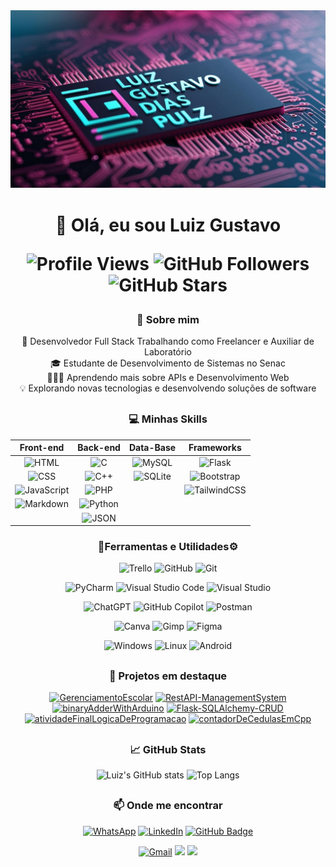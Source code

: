 <div align="center">
  <img src="./banner.jpg" alt="Banner" width="auto" />

  <p></p>
  <h1>👋 Olá, eu sou Luiz Gustavo 

  ![Profile Views](https://komarev.com/ghpvc/?username=luizGDpulz&color=blue)
  ![GitHub Followers](https://img.shields.io/github/followers/luizGDpulz?label=Followers&style=social)
  ![GitHub Stars](https://img.shields.io/github/stars/luizGDpulz?style=social)

  </h1>

  ### 🚀 Sobre mim

  <p>
    💼 Desenvolvedor Full Stack Trabalhando como Freelancer e Auxiliar de Laboratório<br>
    🎓 Estudante de Desenvolvimento de Sistemas no Senac<br>   
    👨🏻‍💻 Aprendendo mais sobre APIs e Desenvolvimento Web<br>  
    💡 Explorando novas tecnologias e desenvolvendo soluções de software 
    </p> 

  <h2></h2>

  ### 💻 Minhas Skills

  | Front-end | Back-end | Data-Base | Frameworks |
  |:-:|:-:|:-:|:-:|
  | ![HTML](https://img.shields.io/badge/HTML-%23E34F26.svg?logo=html5&logoColor=white) | ![C](https://img.shields.io/badge/C-00599C?logo=c&logoColor=white) | ![MySQL](https://img.shields.io/badge/MySQL-4479A1?logo=mysql&logoColor=fff) | ![Flask](https://img.shields.io/badge/Flask-000?logo=flask&logoColor=fff) |
  | ![CSS](https://img.shields.io/badge/CSS-1572B6?logo=css3&logoColor=fff) | ![C++](https://img.shields.io/badge/C++-%2300599C.svg?logo=c%2B%2B&logoColor=white) | ![SQLite](https://img.shields.io/badge/SQLite-%2307405e.svg?logo=sqlite&logoColor=white) | ![Bootstrap](https://img.shields.io/badge/Bootstrap-7952B3?logo=bootstrap&logoColor=fff) |
  | ![JavaScript](https://img.shields.io/badge/JavaScript-F7DF1E?logo=javascript&logoColor=000) | ![PHP](https://img.shields.io/badge/php-%23777BB4.svg?&logo=php&logoColor=white) |  | ![TailwindCSS](https://img.shields.io/badge/Tailwind%20CSS-%2338B2AC.svg?logo=tailwind-css&logoColor=white) |
  | ![Markdown](https://img.shields.io/badge/Markdown-%23000000.svg?logo=markdown&logoColor=white) | ![Python](https://img.shields.io/badge/Python-3776AB?logo=python&logoColor=fff) | 
  | | ![JSON](https://img.shields.io/badge/JSON-000?logo=json&logoColor=fff) |

  ### 🔧Ferramentas e Utilidades⚙️

  ![Trello](https://img.shields.io/badge/Trello-0052CC?logo=trello&logoColor=fff)
  ![GitHub](https://img.shields.io/badge/-GitHub-333333?style=flat&logo=github)
  ![Git](https://img.shields.io/badge/-Git-333333?style=flat&logo=git)

  ![PyCharm](https://img.shields.io/badge/PyCharm-000?logo=pycharm&logoColor=fff)
  ![Visual Studio Code](https://custom-icon-badges.demolab.com/badge/Visual%20Studio%20Code-0078d7.svg?logo=vsc&logoColor=white)
  ![Visual Studio](https://custom-icon-badges.demolab.com/badge/Visual%20Studio-5C2D91.svg?&logo=visual-studio&logoColor=white)

  ![ChatGPT](https://img.shields.io/badge/ChatGPT-74aa9c?logo=openai&logoColor=white)
  ![GitHub Copilot](https://img.shields.io/badge/GitHub%20Copilot-000?logo=githubcopilot&logoColor=fff)
  ![Postman](https://img.shields.io/badge/-Postman-333333?style=flat&logo=postman)

  ![Canva](https://img.shields.io/badge/Canva-%2300C4CC.svg?&logo=Canva&logoColor=white)
  ![Gimp](https://img.shields.io/badge/Gimp-5C5543?logo=gimp&logoColor=white)
  ![Figma](https://img.shields.io/badge/Figma-F24E1E?logo=figma&logoColor=white)

  ![Windows](https://custom-icon-badges.demolab.com/badge/Windows-0078D6?logo=windows11&logoColor=white)
  ![Linux](https://img.shields.io/badge/Linux-FCC624?logo=linux&logoColor=black)
  ![Android](https://img.shields.io/badge/Android-3DDC84?logo=android&logoColor=white)


  <h2></h2>

  ### 🎯 Projetos em destaque

  [![GerenciamentoEscolar](https://github-readme-stats.vercel.app/api/pin/?username=luizGDpulz&repo=GerenciamentoEscolar&theme=radical)](https://github.com/luizGDpulz/GerenciamentoEscolar)
  [![RestAPI-ManagementSystem](https://github-readme-stats.vercel.app/api/pin/?username=luizGDpulz&repo=RestAPI-ManagementSystem&theme=radical)](https://github.com/luizGDpulz/RestAPI-ManagementSystem)
  [![binaryAdderWithArduino](https://github-readme-stats.vercel.app/api/pin/?username=luizGDpulz&repo=binaryAdderWithArduino&theme=radical)](https://github.com/luizGDpulz/binaryAdderWithArduino)
  [![Flask-SQLAlchemy-CRUD](https://github-readme-stats.vercel.app/api/pin/?username=luizGDpulz&repo=Flask-SQLAlchemy-CRUD&theme=radical)](https://github.com/luizGDpulz/Flask-SQLAlchemy-CRUD)
  [![atividadeFinalLogicaDeProgramacao](https://github-readme-stats.vercel.app/api/pin/?username=luizGDpulz&repo=atividadeFinalLogicaDeProgramacao&theme=radical)](https://github.com/luizGDpulz/atividadeFinalLogicaDeProgramacao)
  [![contadorDeCedulasEmCpp](https://github-readme-stats.vercel.app/api/pin/?username=luizGDpulz&repo=contadorDeCedulasEmCpp&theme=radical)](https://github.com/luizGDpulz/contadorDeCedulasEmCpp)


  <h2></h2>

  ### 📈 GitHub Stats

  ![Luiz's GitHub stats](https://github-readme-stats.vercel.app/api?username=luizGDpulz&show_icons=true&theme=radical)
  ![Top Langs](https://github-readme-stats.vercel.app/api/top-langs/?username=luizGDpulz&layout=compact&theme=radical)

  <h2></h2>

  ### 📫 Onde me encontrar

  [![WhatsApp](https://img.shields.io/badge/WhatsApp-25D366?logo=whatsapp&logoColor=white)](https://wa.me/5551992270465)
  [![LinkedIn](https://custom-icon-badges.demolab.com/badge/LinkedIn-0A66C2?logo=linkedin-white&logoColor=fff)](https://www.linkedin.com/in/luizpulz)
  [![GitHub Badge](https://img.shields.io/badge/-luizGDpulz-333?style=flat-square&logo=GitHub&logoColor=white&link=https://github.com/luizGDpulz)](https://github.com/luizGDpulz)

  [![Gmail](https://img.shields.io/badge/Gmail-D14836?logo=gmail&logoColor=white)](mailto:luizg.pulz@gmail.com) 
  ![](https://img.shields.io/badge/luizg.pulz%40gmail.com-red)
  ![](https://img.shields.io/badge/luizgustavodiaspulzoficial%40gmail.com-red)
  

</div>
